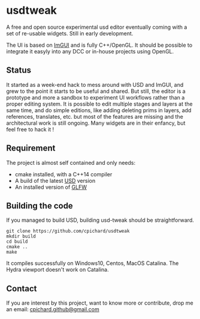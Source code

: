 usdtweak
=========
A free and open source experimental usd editor eventually coming with a set of re-usable widgets. Still in early development.

The UI is based on [ImGUI](https://github.com/ocornut/imgui) and is fully C++/OpenGL. It should be possible to integrate it easyly into any DCC or in-house projects using OpenGL. 


Status
------
It started as a week-end hack to mess around with USD and ImGUI, and grew to the point it starts to be useful and shared. But still, the editor is a prototype and more a sandbox to experiment UI workflows rather than a proper editing system. It is possible to edit multiple stages and layers at the same time, and do simple editions, like adding deleting prims in layers, add references, translates, etc. but most of the features are missing and the architectural work is still ongoing. Many widgets are in their enfancy, but feel free to hack it !

Requirement
-----------
The project is almost self contained and only needs:
 - cmake installed, with a C++14 compiler
 - A build of the latest [USD](https://github.com/PixarAnimationStudios/USD/releases/tag/v20.08) version
 - An installed version of [GLFW](https://www.glfw.org/)

Building the code
-----------------
If you managed to build USD, building usd-tweak should be straightforward.

    git clone https://github.com/cpichard/usdtweak
    mkdir build
    cd build
    cmake ..
    make

It compiles successfully on Windows10, Centos, MacOS Catalina. The Hydra viewport doesn't work on Catalina.

Contact
-------
If you are interest by this project, want to know more or contribute, drop me an email: cpichard.github@gmail.com
